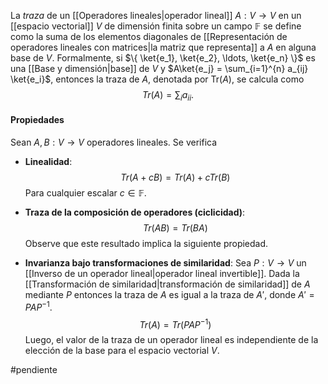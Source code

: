 La _traza_ de un [[Operadores lineales|operador lineal]] $A: V \rightarrow V$ en un [[espacio vectorial]] $V$ de dimensión finita sobre un campo $\mathbb{F}$ se define como la suma de los elementos diagonales de [[Representación de operadores lineales con matrices|la matriz que representa]] a $A$ en alguna base de $V$. Formalmente, si $\{ \ket{e_1}, \ket{e_2}, \ldots, \ket{e_n} \}$ es una [[Base y dimensión|base]] de $V$ y $A\ket{e_j} = \sum_{i=1}^{n} a_{ij} \ket{e_i}$, entonces la traza de $A$, denotada por $\text{Tr}(A)$, se calcula como
$$
Tr(A)=\sum_i a_{ii}.
$$
#### Propiedades
Sean $A, B: V \rightarrow V$ operadores lineales. Se verifica
- **Linealidad**:$$ Tr(A+cB)=Tr(A)+c Tr(B)$$ Para cualquier escalar $c\in \mathbb{F}$.
- **Traza de la composición de operadores (ciclicidad)**:$$Tr(AB)=Tr(BA)$$
Observe que este resultado implica la siguiente propiedad.

- **Invarianza bajo transformaciones de similaridad**: Sea $P: V \rightarrow V$ un [[Inverso de un operador lineal|operador lineal invertible]]. Dada la [[Transformación de similaridad|transformación de similaridad]] de $A$ mediante $P$ entonces la traza de $A$ es igual a la traza de $A'$, donde $A' = PAP^{-1}$.$$Tr(A)=Tr(PAP^{-1})$$Luego, el valor de la traza de un operador lineal es independiente de la elección de la base para el espacio vectorial $V$.

#pendiente 